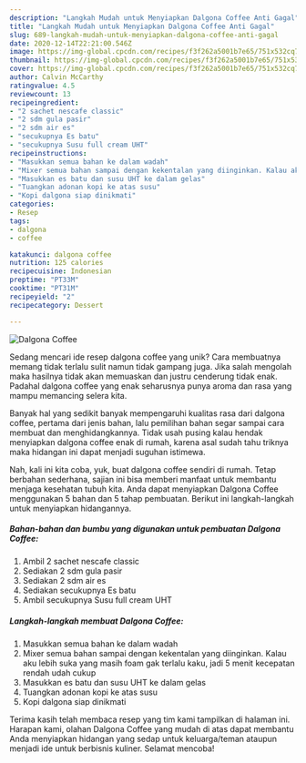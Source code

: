 ```yaml
---
description: "Langkah Mudah untuk Menyiapkan Dalgona Coffee Anti Gagal"
title: "Langkah Mudah untuk Menyiapkan Dalgona Coffee Anti Gagal"
slug: 689-langkah-mudah-untuk-menyiapkan-dalgona-coffee-anti-gagal
date: 2020-12-14T22:21:00.546Z
image: https://img-global.cpcdn.com/recipes/f3f262a5001b7e65/751x532cq70/dalgona-coffee-foto-resep-utama.jpg
thumbnail: https://img-global.cpcdn.com/recipes/f3f262a5001b7e65/751x532cq70/dalgona-coffee-foto-resep-utama.jpg
cover: https://img-global.cpcdn.com/recipes/f3f262a5001b7e65/751x532cq70/dalgona-coffee-foto-resep-utama.jpg
author: Calvin McCarthy
ratingvalue: 4.5
reviewcount: 13
recipeingredient:
- "2 sachet nescafe classic"
- "2 sdm gula pasir"
- "2 sdm air es"
- "secukupnya Es batu"
- "secukupnya Susu full cream UHT"
recipeinstructions:
- "Masukkan semua bahan ke dalam wadah"
- "Mixer semua bahan sampai dengan kekentalan yang diinginkan. Kalau aku lebih suka yang masih foam gak terlalu kaku, jadi 5 menit kecepatan rendah udah cukup"
- "Masukkan es batu dan susu UHT ke dalam gelas"
- "Tuangkan adonan kopi ke atas susu"
- "Kopi dalgona siap dinikmati"
categories:
- Resep
tags:
- dalgona
- coffee

katakunci: dalgona coffee 
nutrition: 125 calories
recipecuisine: Indonesian
preptime: "PT33M"
cooktime: "PT31M"
recipeyield: "2"
recipecategory: Dessert

---
```



![Dalgona Coffee](https://img-global.cpcdn.com/recipes/f3f262a5001b7e65/751x532cq70/dalgona-coffee-foto-resep-utama.jpg)

Sedang mencari ide resep dalgona coffee yang unik? Cara membuatnya memang tidak terlalu sulit namun tidak gampang juga. Jika salah mengolah maka hasilnya tidak akan memuaskan dan justru cenderung tidak enak. Padahal dalgona coffee yang enak seharusnya punya aroma dan rasa yang mampu memancing selera kita.



Banyak hal yang sedikit banyak mempengaruhi kualitas rasa dari dalgona coffee, pertama dari jenis bahan, lalu pemilihan bahan segar sampai cara membuat dan menghidangkannya. Tidak usah pusing kalau hendak menyiapkan dalgona coffee enak di rumah, karena asal sudah tahu triknya maka hidangan ini dapat menjadi suguhan istimewa.


Nah, kali ini kita coba, yuk, buat dalgona coffee sendiri di rumah. Tetap berbahan sederhana, sajian ini bisa memberi manfaat untuk membantu menjaga kesehatan tubuh kita. Anda dapat menyiapkan Dalgona Coffee menggunakan 5 bahan dan 5 tahap pembuatan. Berikut ini langkah-langkah untuk menyiapkan hidangannya.

<!--inarticleads1-->

##### Bahan-bahan dan bumbu yang digunakan untuk pembuatan Dalgona Coffee:

1. Ambil 2 sachet nescafe classic
1. Sediakan 2 sdm gula pasir
1. Sediakan 2 sdm air es
1. Sediakan secukupnya Es batu
1. Ambil secukupnya Susu full cream UHT




<!--inarticleads2-->

##### Langkah-langkah membuat Dalgona Coffee:

1. Masukkan semua bahan ke dalam wadah
1. Mixer semua bahan sampai dengan kekentalan yang diinginkan. Kalau aku lebih suka yang masih foam gak terlalu kaku, jadi 5 menit kecepatan rendah udah cukup
1. Masukkan es batu dan susu UHT ke dalam gelas
1. Tuangkan adonan kopi ke atas susu
1. Kopi dalgona siap dinikmati




Terima kasih telah membaca resep yang tim kami tampilkan di halaman ini. Harapan kami, olahan Dalgona Coffee yang mudah di atas dapat membantu Anda menyiapkan hidangan yang sedap untuk keluarga/teman ataupun menjadi ide untuk berbisnis kuliner. Selamat mencoba!
